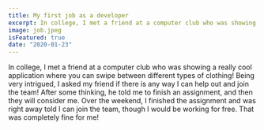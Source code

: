 ```yaml
---
title: My first job as a developer
excerpt: In college, I met a friend at a computer club who was showing a really cool application where you can swipe between different types of clothing!
image: job.jpeg
isFeatured: true
date: "2020-01-23"
---
```




In college, I met a friend at a computer club who was showing a really cool application where you can swipe between different types of clothing! Being very intrigued, I asked my friend if there is any way I can help out and join the team! After some thinking, he told me to finish an assignment, and then they will consider me. Over the weekend, I finished the assignment and was right away told I can join the team, though I would be working for free. That was completely fine for me!

